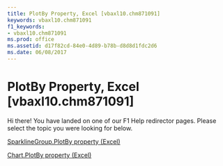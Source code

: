 ```yaml
---
title: PlotBy Property, Excel [vbaxl10.chm871091]
keywords: vbaxl10.chm871091
f1_keywords:
- vbaxl10.chm871091
ms.prod: office
ms.assetid: d17f82cd-84e0-4d89-b78b-d8d8d1fdc2d6
ms.date: 06/08/2017
---
```



# PlotBy Property, Excel [vbaxl10.chm871091]

Hi there! You have landed on one of our F1 Help redirector pages. Please select the topic you were looking for below.

[SparklineGroup.PlotBy property (Excel)](http://msdn.microsoft.com/library/217c6de7-fabf-2642-96a7-aec82f6609a9%28Office.15%29.aspx)

[Chart.PlotBy property (Excel)](http://msdn.microsoft.com/library/69ff0fbe-7954-6808-68fa-cc92b2851dd8%28Office.15%29.aspx)


